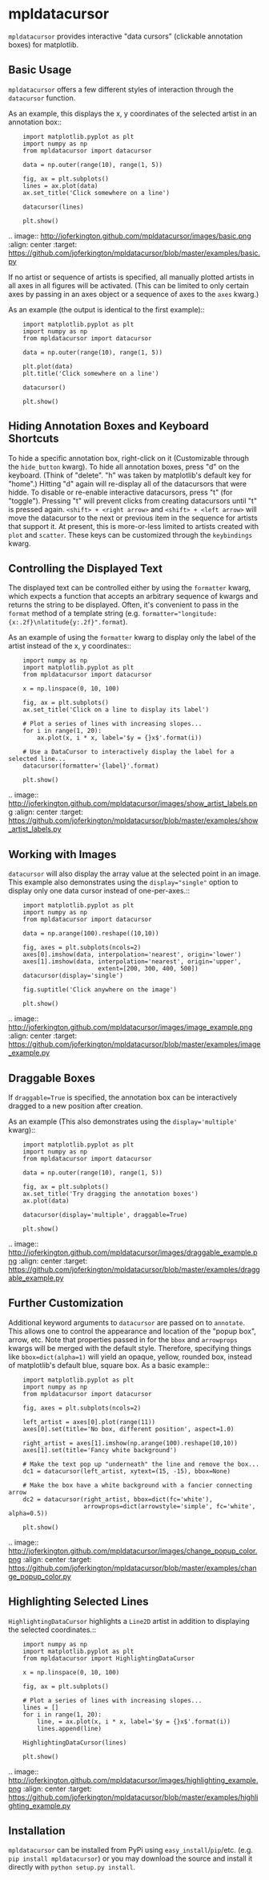 mpldatacursor
=============
``mpldatacursor`` provides interactive "data cursors" (clickable annotation
boxes) for matplotlib. 

Basic Usage
-----------
``mpldatacursor`` offers a few different styles of interaction through the 
``datacursor`` function. 

As an example, this displays the x, y coordinates of the selected artist in an
annotation box::

        import matplotlib.pyplot as plt
        import numpy as np
        from mpldatacursor import datacursor

        data = np.outer(range(10), range(1, 5))

        fig, ax = plt.subplots()
        lines = ax.plot(data)
        ax.set_title('Click somewhere on a line')

        datacursor(lines)

        plt.show()

.. image:: http://joferkington.github.com/mpldatacursor/images/basic.png
    :align: center
    :target: https://github.com/joferkington/mpldatacursor/blob/master/examples/basic.py

If no artist or sequence of artists is specified, all manually plotted artists
in all axes in all figures will be activated. (This can be limited to only
certain axes by passing in an axes object or a sequence of axes to the ``axes``
kwarg.)

As an example (the output is identical to the first example)::

        import matplotlib.pyplot as plt
        import numpy as np
        from mpldatacursor import datacursor

        data = np.outer(range(10), range(1, 5))

        plt.plot(data)
        plt.title('Click somewhere on a line')

        datacursor()

        plt.show()

Hiding Annotation Boxes and Keyboard Shortcuts
----------------------------------------------
To hide a specific annotation box, right-click on it (Customizable through the
``hide_button`` kwarg).  To hide all annotation boxes, press "d" on the
keyboard.  (Think of "delete".  "h" was taken by matplotlib's default key for
"home".) Hitting "d" again will re-display all of the datacursors that were
hidde. To disable or re-enable interactive datacursors, press "t" (for
"toggle").  Pressing "t" will prevent clicks from creating datacursors until
"t" is pressed again. ``<shift> + <right arrow>`` and ``<shift> + <left
arrow>`` will move the datacursor to the next or previous item in the sequence
for artists that support it.  At present, this is more-or-less limited to
artists created with ``plot`` and ``scatter``. These keys can be customized
through the ``keybindings`` kwarg.

Controlling the Displayed Text
------------------------------
The displayed text can be controlled either by using the ``formatter`` kwarg, 
which expects a function that accepts an arbitrary sequence of kwargs and
returns the string to be displayed. Often, it's convenient to pass in the
``format`` method of a template string (e.g. 
``formatter="longitude:{x:.2f}\nlatitude{y:.2f}".format``).

As an example of using the ``formatter`` kwarg to display only the label of the
artist instead of the x, y coordinates::

        import numpy as np
        import matplotlib.pyplot as plt
        from mpldatacursor import datacursor

        x = np.linspace(0, 10, 100)

        fig, ax = plt.subplots()
        ax.set_title('Click on a line to display its label')

        # Plot a series of lines with increasing slopes...
        for i in range(1, 20):
            ax.plot(x, i * x, label='$y = {}x$'.format(i))

        # Use a DataCursor to interactively display the label for a selected line...
        datacursor(formatter='{label}'.format)

        plt.show()

.. image:: http://joferkington.github.com/mpldatacursor/images/show_artist_labels.png
    :align: center
    :target: https://github.com/joferkington/mpldatacursor/blob/master/examples/show_artist_labels.py

Working with Images
-------------------
``datacursor`` will also display the array value at the selected point in an
image. This example also demonstrates using the ``display="single"`` option to
display only one data cursor instead of one-per-axes.::

        import matplotlib.pyplot as plt
        import numpy as np
        from mpldatacursor import datacursor

        data = np.arange(100).reshape((10,10))

        fig, axes = plt.subplots(ncols=2)
        axes[0].imshow(data, interpolation='nearest', origin='lower')
        axes[1].imshow(data, interpolation='nearest', origin='upper',
                             extent=[200, 300, 400, 500])
        datacursor(display='single')

        fig.suptitle('Click anywhere on the image')

        plt.show()

.. image:: http://joferkington.github.com/mpldatacursor/images/image_example.png
    :align: center
    :target: https://github.com/joferkington/mpldatacursor/blob/master/examples/image_example.py

Draggable Boxes
---------------
If ``draggable=True`` is specified, the annotation box can be interactively
dragged to a new position after creation.

As an example (This also demonstrates using the ``display='multiple'`` kwarg)::

        import matplotlib.pyplot as plt
        import numpy as np
        from mpldatacursor import datacursor

        data = np.outer(range(10), range(1, 5))

        fig, ax = plt.subplots()
        ax.set_title('Try dragging the annotation boxes')
        ax.plot(data)

        datacursor(display='multiple', draggable=True)

        plt.show()

.. image:: http://joferkington.github.com/mpldatacursor/images/draggable_example.png
    :align: center
    :target: https://github.com/joferkington/mpldatacursor/blob/master/examples/draggable_example.py

Further Customization
---------------------
Additional keyword arguments to ``datacursor`` are passed on to ``annotate``.
This allows one to control the appearance and location of the "popup box",
arrow, etc.  Note that properties passed in for the ``bbox`` and ``arrowprops``
kwargs will be merged with the default style.  Therefore, specifying things
like ``bbox=dict(alpha=1)`` will yield an opaque, yellow, rounded box, instead
of matplotlib's default blue, square box. As a basic example::

        import matplotlib.pyplot as plt
        import numpy as np
        from mpldatacursor import datacursor

        fig, axes = plt.subplots(ncols=2)

        left_artist = axes[0].plot(range(11))
        axes[0].set(title='No box, different position', aspect=1.0)

        right_artist = axes[1].imshow(np.arange(100).reshape(10,10))
        axes[1].set(title='Fancy white background')

        # Make the text pop up "underneath" the line and remove the box...
        dc1 = datacursor(left_artist, xytext=(15, -15), bbox=None)

        # Make the box have a white background with a fancier connecting arrow
        dc2 = datacursor(right_artist, bbox=dict(fc='white'),
                         arrowprops=dict(arrowstyle='simple', fc='white', alpha=0.5))

        plt.show()

.. image:: http://joferkington.github.com/mpldatacursor/images/change_popup_color.png
    :align: center
    :target: https://github.com/joferkington/mpldatacursor/blob/master/examples/change_popup_color.py

Highlighting Selected Lines
---------------------------
``HighlightingDataCursor`` highlights a ``Line2D`` artist in addition to
displaying the selected coordinates.::

        import numpy as np
        import matplotlib.pyplot as plt
        from mpldatacursor import HighlightingDataCursor

        x = np.linspace(0, 10, 100)

        fig, ax = plt.subplots()

        # Plot a series of lines with increasing slopes...
        lines = []
        for i in range(1, 20):
            line, = ax.plot(x, i * x, label='$y = {}x$'.format(i))
            lines.append(line)

        HighlightingDataCursor(lines)

        plt.show()

.. image:: http://joferkington.github.com/mpldatacursor/images/highlighting_example.png
    :align: center
    :target: https://github.com/joferkington/mpldatacursor/blob/master/examples/highlighting_example.py

Installation
------------
``mpldatacursor`` can be installed from PyPi using
``easy_install``/``pip``/etc. (e.g. ``pip install mpldatacursor``) or you may
download the source and install it directly with ``python setup.py install``.

